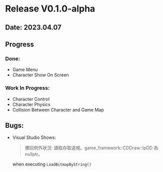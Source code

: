 # Release V0.1.0-alpha
## Date: 2023.04.07

## Progress
### Done:
- Game Menu
- Character Show On Screen

### Work In Progress:
- Character Control
- Character Physics
- Collision Between Character and Game Map

## Bugs:

- Visual Studio Shows:   
  > 擲回例外狀況: 讀取存取違規。game_framework::CDDraw::lpDD 為 nullptr。  
  
  when executing <code>LoadBitmapByString()</code>